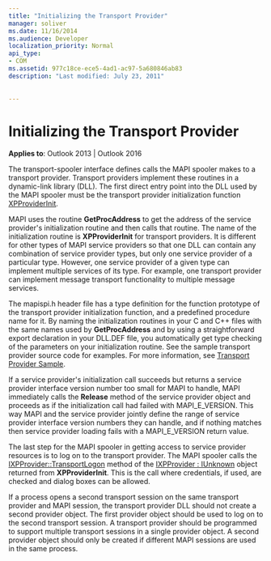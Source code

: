 ```yaml
---
title: "Initializing the Transport Provider"
manager: soliver
ms.date: 11/16/2014
ms.audience: Developer
localization_priority: Normal
api_type:
- COM
ms.assetid: 977c18ce-ece5-4ad1-ac97-5a680846ab83
description: "Last modified: July 23, 2011"
 
 
---
```


# Initializing the Transport Provider

  
  
**Applies to**: Outlook 2013 | Outlook 2016 
  
The transport-spooler interface defines calls the MAPI spooler makes to a transport provider. Transport providers implement these routines in a dynamic-link library (DLL). The first direct entry point into the DLL used by the MAPI spooler must be the transport provider initialization function [XPProviderInit](xpproviderinit.md).
  
MAPI uses the routine **GetProcAddress** to get the address of the service provider's initialization routine and then calls that routine. The name of the initialization routine is **XPProviderInit** for transport providers. It is different for other types of MAPI service providers so that one DLL can contain any combination of service provider types, but only one service provider of a particular type. However, one service provider of a given type can implement multiple services of its type. For example, one transport provider can implement message transport functionality to multiple message services. 
  
The mapispi.h header file has a type definition for the function prototype of the transport provider initialization function, and a predefined procedure name for it. By naming the initialization routines in your C and C++ files with the same names used by **GetProcAddress** and by using a straightforward export declaration in your DLL.DEF file, you automatically get type checking of the parameters on your initialization routine. See the sample transport provider source code for examples. For more information, see [Transport Provider Sample](transport-provider-sample.md).
  
If a service provider's initialization call succeeds but returns a service provider interface version number too small for MAPI to handle, MAPI immediately calls the **Release** method of the service provider object and proceeds as if the initialization call had failed with MAPI_E_VERSION. This way MAPI and the service provider jointly define the range of service provider interface version numbers they can handle, and if nothing matches then service provider loading fails with a MAPI_E_VERSION return value. 
  
The last step for the MAPI spooler in getting access to service provider resources is to log on to the transport provider. The MAPI spooler calls the [IXPProvider::TransportLogon](ixpprovider-transportlogon.md) method of the [IXPProvider : IUnknown](ixpprovideriunknown.md) object returned from **XPProviderInit**. This is the call where credentials, if used, are checked and dialog boxes can be allowed.
  
If a process opens a second transport session on the same transport provider and MAPI session, the transport provider DLL should not create a second provider object. The first provider object should be used to log on to the second transport session. A transport provider should be programmed to support multiple transport sessions in a single provider object. A second provider object should only be created if different MAPI sessions are used in the same process.
  

